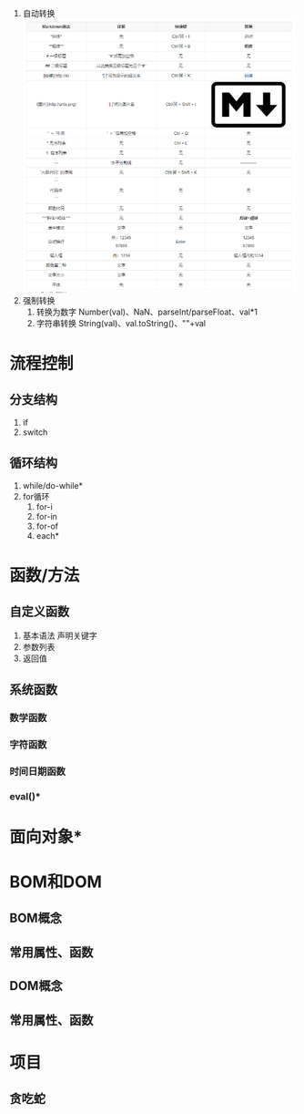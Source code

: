 1. 自动转换
![markdown简单语法表](img/markdown简单语法表.png)
2. 强制转换
	1. 转换为数字
	Number(val)、NaN、parseInt/parseFloat、val*1
	2. 字符串转换
	String(val)、val.toString()、""+val

# 流程控制
## 分支结构
1. if
2. switch
## 循环结构
1. while/do-while*
2. for循环
	1. for-i
	2. for-in
	3. for-of
	4. each*
	
# 函数/方法
## 自定义函数
1. 基本语法 声明关键字
2. 参数列表
3. 返回值

## 系统函数
### 数学函数
### 字符函数
### 时间日期函数
### eval()*
# 面向对象*

# BOM和DOM
## BOM概念
## 常用属性、函数
## DOM概念
## 常用属性、函数

# 项目
## 贪吃蛇

